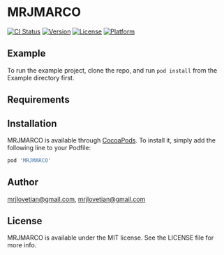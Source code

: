 # MRJMARCO

[![CI Status](https://img.shields.io/travis/mrjlovetian@gmail.com/MRJMARCO.svg?style=flat)](https://travis-ci.org/mrjlovetian@gmail.com/MRJMARCO)
[![Version](https://img.shields.io/cocoapods/v/MRJMARCO.svg?style=flat)](https://cocoapods.org/pods/MRJMARCO)
[![License](https://img.shields.io/cocoapods/l/MRJMARCO.svg?style=flat)](https://cocoapods.org/pods/MRJMARCO)
[![Platform](https://img.shields.io/cocoapods/p/MRJMARCO.svg?style=flat)](https://cocoapods.org/pods/MRJMARCO)

## Example

To run the example project, clone the repo, and run `pod install` from the Example directory first.

## Requirements

## Installation

MRJMARCO is available through [CocoaPods](https://cocoapods.org). To install
it, simply add the following line to your Podfile:

```ruby
pod 'MRJMARCO'
```

## Author

mrjlovetian@gmail.com, mrjlovetian@gmail.com

## License

MRJMARCO is available under the MIT license. See the LICENSE file for more info.
